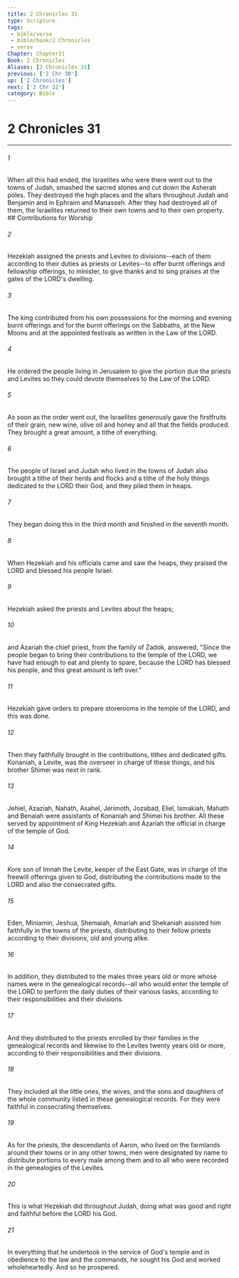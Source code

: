 ```yaml
---
title: 2 Chronicles 31
type: Scripture
tags:
 - bible/verse
 - bible/book/2 Chronicles
 - verse
Chapter: Chapter31
Book: 2 Chronicles
Aliases: [2 Chronicles 31]
previous: ['2 Chr 30']
up: ['2 Chronicles']
next: ['2 Chr 32']
category: Bible
---
```

# 2 Chronicles 31

***


###### 1 
When all this had ended, the Israelites who were there went out to the towns of Judah, smashed the sacred stones and cut down the Asherah poles. They destroyed the high places and the altars throughout Judah and Benjamin and in Ephraim and Manasseh. After they had destroyed all of them, the Israelites returned to their own towns and to their own property. ## Contributions for Worship 

###### 2 
Hezekiah assigned the priests and Levites to divisions--each of them according to their duties as priests or Levites--to offer burnt offerings and fellowship offerings, to minister, to give thanks and to sing praises at the gates of the LORD's dwelling. 

###### 3 
The king contributed from his own possessions for the morning and evening burnt offerings and for the burnt offerings on the Sabbaths, at the New Moons and at the appointed festivals as written in the Law of the LORD. 

###### 4 
He ordered the people living in Jerusalem to give the portion due the priests and Levites so they could devote themselves to the Law of the LORD. 

###### 5 
As soon as the order went out, the Israelites generously gave the firstfruits of their grain, new wine, olive oil and honey and all that the fields produced. They brought a great amount, a tithe of everything. 

###### 6 
The people of Israel and Judah who lived in the towns of Judah also brought a tithe of their herds and flocks and a tithe of the holy things dedicated to the LORD their God, and they piled them in heaps. 

###### 7 
They began doing this in the third month and finished in the seventh month. 

###### 8 
When Hezekiah and his officials came and saw the heaps, they praised the LORD and blessed his people Israel. 

###### 9 
Hezekiah asked the priests and Levites about the heaps; 

###### 10 
and Azariah the chief priest, from the family of Zadok, answered, "Since the people began to bring their contributions to the temple of the LORD, we have had enough to eat and plenty to spare, because the LORD has blessed his people, and this great amount is left over." 

###### 11 
Hezekiah gave orders to prepare storerooms in the temple of the LORD, and this was done. 

###### 12 
Then they faithfully brought in the contributions, tithes and dedicated gifts. Konaniah, a Levite, was the overseer in charge of these things, and his brother Shimei was next in rank. 

###### 13 
Jehiel, Azaziah, Nahath, Asahel, Jerimoth, Jozabad, Eliel, Ismakiah, Mahath and Benaiah were assistants of Konaniah and Shimei his brother. All these served by appointment of King Hezekiah and Azariah the official in charge of the temple of God. 

###### 14 
Kore son of Imnah the Levite, keeper of the East Gate, was in charge of the freewill offerings given to God, distributing the contributions made to the LORD and also the consecrated gifts. 

###### 15 
Eden, Miniamin, Jeshua, Shemaiah, Amariah and Shekaniah assisted him faithfully in the towns of the priests, distributing to their fellow priests according to their divisions, old and young alike. 

###### 16 
In addition, they distributed to the males three years old or more whose names were in the genealogical records--all who would enter the temple of the LORD to perform the daily duties of their various tasks, according to their responsibilities and their divisions. 

###### 17 
And they distributed to the priests enrolled by their families in the genealogical records and likewise to the Levites twenty years old or more, according to their responsibilities and their divisions. 

###### 18 
They included all the little ones, the wives, and the sons and daughters of the whole community listed in these genealogical records. For they were faithful in consecrating themselves. 

###### 19 
As for the priests, the descendants of Aaron, who lived on the farmlands around their towns or in any other towns, men were designated by name to distribute portions to every male among them and to all who were recorded in the genealogies of the Levites. 

###### 20 
This is what Hezekiah did throughout Judah, doing what was good and right and faithful before the LORD his God. 

###### 21 
In everything that he undertook in the service of God's temple and in obedience to the law and the commands, he sought his God and worked wholeheartedly. And so he prospered. 
